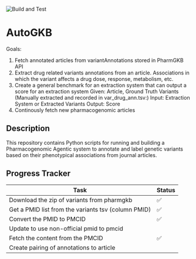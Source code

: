 <!-- SPDX-FileCopyrightText: 2025 Stanford University and the project authors (see CONTRIBUTORS.md) -->
<!-- SPDX-License-Identifier: Apache-2.0 -->

![Build and Test](https://github.com/DaneshjouLab/AutoGKB/actions/workflows/build-and-test.yml/badge.svg)


# AutoGKB

Goals:
1. Fetch annotated articles from variantAnnotations stored in PharmGKB API
2. Extract drug related variants annotations from an article. Associations in which the variant affects a drug dose, response, metabolism, etc.
3. Create a general benchmark for an extraction system that can output a score for an extraction system
Given: Article, Ground Truth Variants (Manually extracted and recorded in var_drug_ann.tsv:)
Input: Extraction System or Extracted Variants
Output: Score 
4. Continously fetch new pharmacogenomic articles

## Description

This repository contains Python scripts for running and building a Pharmacogenomic Agentic system to annotate and label genetic variants based on their phenotypical associations from journal articles. 


## Progress Tracker
| Task | Status |
| --- | --- |
| Download the zip of variants from pharmgkb | ✅  |
| Get a PMID list from the variants tsv (column PMID) | ✅ |
| Convert the PMID to PMCID | ✅ |
| Update to use non-official pmid to pmcid | |
| Fetch the content from the PMCID | ✅ |
| Create pairing of annotations to article | |